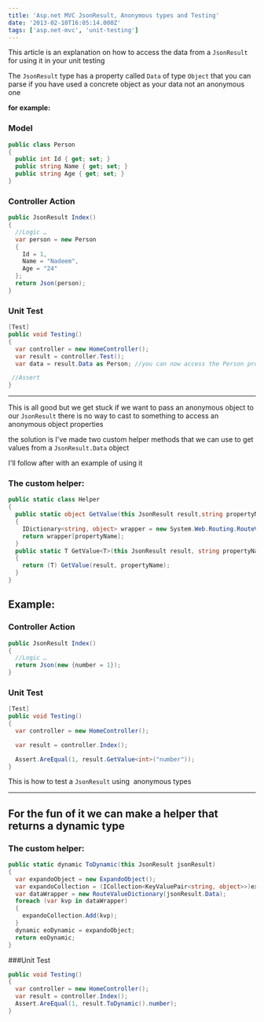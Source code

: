 ```yaml
---
title: 'Asp.net MVC JsonResult, Anonymous types and Testing'
date: '2013-02-10T16:05:14.000Z'
tags: ['asp.net-mvc', 'unit-testing']
---
```


This article is an explanation on how to access the data from a `JsonResult` for using it in your unit testing

The `JsonResult` type has a property called `Data` of type `Object` that you can parse if you have used a concrete object as your data not an anonymous one

**for example:**

### Model

```csharp
public class Person
{
  public int Id { get; set; }
  public string Name { get; set; }
  public string Age { get; set; }
}
```

### Controller Action

```csharp
public JsonResult Index()
{
  //Logic …
  var person = new Person
  {
    Id = 1,
    Name = "Nadeem",
    Age = "24"
  };
  return Json(person);
}
```

### Unit Test

```csharp
[Test]
public void Testing()
{
  var controller = new HomeController();
  var result = controller.Test();
  var data = result.Data as Person; //you can now access the Person properties

 //Assert
}
```

---

This is all good but we get stuck if we want to pass an anonymous object to our `JsonResult` there is no way to cast to something to access an anonymous object properties

the solution is I've made two custom helper methods that we can use to get values from a `JsonResult.Data` object

I'll follow after with an example of using it

### The custom helper:

```csharp
public static class Helper
{
  public static object GetValue(this JsonResult result,string propertyName)
  {
    IDictionary<string, object> wrapper = new System.Web.Routing.RouteValueDictionary(result.Data);
    return wrapper[propertyName];
  }
  public static T GetValue<T>(this JsonResult result, string propertyName)
  {
    return (T) GetValue(result, propertyName);
  }
}
```

## Example:

### Controller Action

```csharp
public JsonResult Index()
{
  //Logic …
  return Json(new {number = 1});
}
```

### Unit Test

```csharp
[Test]
public void Testing()
{
  var controller = new HomeController();

  var result = controller.Index();

  Assert.AreEqual(1, result.GetValue<int>("number"));
}
```

This is how to test a `JsonResult` using  anonymous types

---

## For the fun of it we can make a helper that returns a dynamic type

### The custom helper:

```csharp
public static dynamic ToDynamic(this JsonResult jsonResult)
{
  var expandoObject = new ExpandoObject();
  var expandoCollection = (ICollection<KeyValuePair<string, object>>)expandoObject;
  var dataWrapper = new RouteValueDictionary(jsonResult.Data);
  foreach (var kvp in dataWrapper)
  {
    expandoCollection.Add(kvp);
  }
  dynamic eoDynamic = expandoObject;
  return eoDynamic;
}
```

###Unit Test

```csharp
public void Testing()
{
  var controller = new HomeController();
  var result = controller.Index();
  Assert.AreEqual(1, result.ToDynamic().number);
}
```
